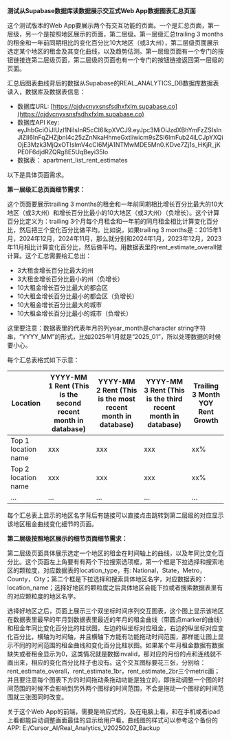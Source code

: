 **测试从Supabase数据库读数据展示交互式Web App数据图表汇总页面**

这个测试版本的Web App要展示两个有交互功能的页面。一个是汇总页面，第一层级，另一个是按照地区展示的页面，第二层级。第一层级汇总trailing 3 months的租金和一年前同期相比的变化百分比10大地区（或3大州），第二层级页面展示选定某个地区的租金及其变化曲线，以及趋势估测。第一层级页面有一个专门的按钮链接连第二层级页面，第二层级的页面也有一个专门的按钮链接返回第一层级的页面。

汇总后图表曲线背后的数据从Supabase的REAL\_ANALYTICS\_DB数据库数据表读入，数据库及数据表信息：

*   数据库URL: [https://qjdvcnyxsnsfsdhxfxlm.supabase.co](https://qjdvcnyxsnsfsdhxfxlm.supabase.co)
*   数据库API Key: eyJhbGciOiJIUzI1NiIsInR5cCI6IkpXVCJ9.eyJpc3MiOiJzdXBhYmFzZSIsInJlZiI6InFqZHZjbnl4c25zZnNkaHhmeGxtIiwicm9sZSI6ImFub24iLCJpYXQiOjE3Mzk3MjQxOTIsImV4cCI6MjA1NTMwMDE5Mn0.KDve7Zj1s\_HKjR\_jKPE0F6djdRZQRg8E5UqBeyi35Io
*   数据表： apartment\_list\_rent\_estimates

以下是具体页面需求。

**第一层级汇总页面细节需求：**

这个页面要展示trailing 3 months的租金和一年前同期相比增长百分比最大的10大地区（或3大州）和增长百分比最小的10大地区（或3大州）（负增长）。这个计算百分比定义为：trailing 3个月每个月租金和一年前的同月租金相比计算变化百分比，然后把三个变化百分比做平均。比如说，如果trailing 3 months是：2015年1月，2024年12月，2024年11月，那么就分别和2024年1月，2023年12月，2023年11月相比计算变化百分比，然后做平均。用数据表里的rent\_estimate\_overall做计算。这个汇总需要给汇总出：

*   3大租金增长百分比最大的州
*   3大租金增长百分比最小的州（负增长）
*   10大租金增长百分比最大的都会区
*   10大租金增长百分比最小的都会区（负增长）
*   10大租金增长百分比最大的城市
*   10大租金增长百分比最小的城市（负增长）

这里要注意：数据表里的代表年月的列year\_month是character string字符串，“YYYY\_MM”的形式，比如2025年1月就是“2025\_01”，所以处理数据的时候要小心。

每个汇总表格式如下示意：

| Location | YYYY-MM 1 Rent (This is the second recent month in database) | YYYY-MM 2 Rent (This is the most recent month in database) | YYYY-MM 3 Rent (This is the third recent month in database) | Trailing 3 Month YOY Rent Growth |
| --- | --- | --- | --- | --- |
| Top 1 location name | xxx | xxx | xxx | xx% |
| Top 2 location name | xxx | xxx | xxx | xx% |
| … | … | … | … | … |

每个汇总表上显示的地区名字背后有链接可以直接点击跳转到第二层级的对应显示该地区租金曲线变化细节的页面。

**第二层级按照地区展示的细节页面细节需求：**

第二层级页面具体展示选定一个地区的租金在时间轴上的曲线，以及年同比变化百分比。这个页面左上角要有有两个下拉搜索选项框，第一个框是下拉选择和搜索地区的颗粒度，对应数据表的location\_type，有: National，State，Metro，County，City；第二个框是下拉选择和搜索具体地区名字，对应数据表的：location\_name；选择好地区的颗粒度之后具体地区会能下拉或者搜索数据表里有的对应颗粒度的地区名字。

选择好地区之后，页面上展示三个双坐标时间序列交互图表，这个图上显示该地区在数据表里最早的年月到数据表里最近的年月的租金曲线（带圆点marker的曲线）和租金年同比变化百分比的柱状图，左边的纵坐标对应租金，右边的纵坐标对应变化百分比，横轴为时间轴，并且横轴下方能有功能拖动时间范围，那样能让图上显示不同的时间范围的租金曲线和变化百分比柱状图。如果某个年月租金数据有数据缺失或者租金显示为0，这类情况就是数据invalid，那对应的月份的点和连线就不画出来，相应的变化百分比柱子也没有。这个交互图标要花三张，分别给：rent\_estimate\_overall，rent\_estimate\_1br，rent\_estimate\_2br三个metric画；并且要注意每个图表下方的时间拖动条拖动功能是独立的，即拖动调整一个图的时间范围的时候不会影响到另外两个图标的时间范围，不会是拖动一个图标的时间范围就三张图同时改变。

关于这个Web App的前端，需要是响应式的，及在电脑上看，和在手机或者ipad上看都能自动调整画面最佳的显示给用户看。曲线图的样式可以参考这个备份的APP: E:/Cursor\_AI/Real\_Analytics\_V20250207\_Backup